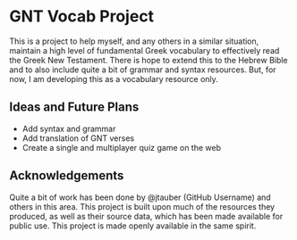 # GNT Vocab Project
This is a project to help myself, and any others in a similar situation, maintain a high level of fundamental Greek vocabulary to effectively read the Greek New Testament. There is hope to extend this to the Hebrew Bible and to also include quite a bit of grammar and syntax resources. But, for now, I am developing this as a vocabulary resource only.

## Ideas and Future Plans
* Add syntax and grammar
* Add translation of GNT verses
* Create a single and multiplayer quiz game on the web

## Acknowledgements
Quite a bit of work has been done by @jtauber (GitHub Username) and others in this area. This project is built upon much of the resources they produced, as well as their source data, which has been made available for public use. This project is made openly available in the same spirit.
